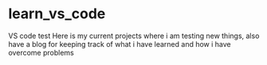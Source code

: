 # learn_vs_code
VS code test
Here is my current projects where i am testing new things,
also have a blog for keeping track of what i have learned and how i have overcome problems
